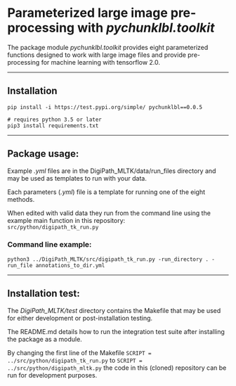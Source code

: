 # Parameterized large image pre-processing with _*pychunklbl.toolkit*_
The package module _*pychunklbl.toolkit*_ provides eight parameterized functions designed to work with large image files and provide pre-processing for machine learning with tensorflow 2.0.

****
## Installation
```
pip install -i https://test.pypi.org/simple/ pychunklbl==0.0.5

# requires python 3.5 or later
pip3 install requirements.txt
```

****
## Package usage:
Example *.yml* files are in the DigiPath_MLTK/data/run_files directory and may be used as templates to run with your data.

Each parameters (*.yml*) file is a template for running one of the eight methods. 

When edited with valid data they run from the command line using the example main function in this repository: <br>
`src/python/digipath_tk_run.py`

### Command line example:
```
python3 ../DigiPath_MLTK/src/digipath_tk_run.py -run_directory . -run_file annotations_to_dir.yml
```

****
## Installation test:
The *DigiPath_MLTK/test* directory contains the Makefile that may be used for either development or post-installation testing.

The README.md details how to run the integration test suite after installing the package as a module.

By changing the first line of the Makefile `SCRIPT = ../src/python/digipath_tk_run.py` to `SCRIPT = ../src/python/digipath_mltk.py` the code in this (cloned) repository can be run for development purposes.
